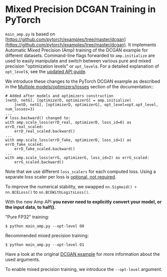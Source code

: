 # Mixed Precision DCGAN Training in PyTorch

`main_amp.py` is based on [https://github.com/pytorch/examples/tree/master/dcgan](https://github.com/pytorch/examples/tree/master/dcgan).
It implements Automatic Mixed Precision (Amp) training of the DCGAN example for different datasets. Command-line flags forwarded to `amp.initialize` are used to easily manipulate and switch between various pure and mixed precision "optimization levels" or `opt_level`s.  For a detailed explanation of `opt_level`s, see the [updated API guide](https://nvidia.github.io/apex/amp.html).

We introduce these changes to the PyTorch DCGAN example as described in the [Multiple models/optimizers/losses](https://nvidia.github.io/apex/advanced.html#multiple-models-optimizers-losses) section of the documentation::
```
# Added after models and optimizers construction
[netD, netG], [optimizerD, optimizerG] = amp.initialize(
    [netD, netG], [optimizerD, optimizerG], opt_level=opt.opt_level, num_losses=3)
...
# loss.backward() changed to:
with amp.scale_loss(errD_real, optimizerD, loss_id=0) as errD_real_scaled:
    errD_real_scaled.backward()
...
with amp.scale_loss(errD_fake, optimizerD, loss_id=1) as errD_fake_scaled:
    errD_fake_scaled.backward()
...
with amp.scale_loss(errG, optimizerG, loss_id=2) as errG_scaled:
    errG_scaled.backward()
```

Note that we use different `loss_scalers` for each computed loss.
Using a separate loss scaler per loss is [optional, not required](https://nvidia.github.io/apex/advanced.html#optionally-have-amp-use-a-different-loss-scaler-per-loss).

To improve the numerical stability, we swapped `nn.Sigmoid() + nn.BCELoss()` to `nn.BCEWithLogitsLoss()`.

With the new Amp API **you never need to explicitly convert your model, or the input data, to half().**

"Pure FP32" training:
```
$ python main_amp.py --opt-level O0
```
Recommended mixed precision training:
```
$ python main_amp.py --opt-level O1
```

Have a look at the original [DCGAN example](https://github.com/pytorch/examples/tree/master/dcgan) for more information about the used arguments.

To enable mixed precision training, we introduce the `--opt-level` argument.
